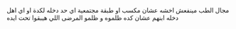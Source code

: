 مجال الطب مينفعش اخشه عشان مكسب او طبقة مجتمعية
اي حد دخله لكدة او اي اهل دخله ابنهم عشان كده ظلموه و ظلمو المرضى اللي هيبقوا تحت ايده